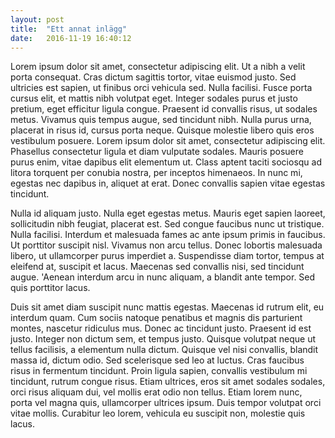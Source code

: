 ```yaml
---
layout: post
title:  "Ett annat inlägg"
date:   2016-11-19 16:40:12
---
```


Lorem ipsum dolor sit amet, consectetur adipiscing elit. Ut a nibh a velit porta consequat. Cras dictum sagittis tortor, vitae euismod justo.
Sed ultricies est sapien, ut finibus orci vehicula sed. Nulla facilisi. Fusce porta cursus elit, et mattis nibh volutpat eget.
Integer sodales purus et justo pretium, eget efficitur ligula congue. Praesent id convallis risus, ut sodales metus. Vivamus quis tempus augue, sed tincidunt nibh.
Nulla purus urna, placerat in risus id, cursus porta neque. Quisque molestie libero quis eros vestibulum posuere. Lorem ipsum dolor sit amet, consectetur adipiscing elit.
Phasellus consectetur ligula et diam vulputate sodales. Mauris posuere purus enim, vitae dapibus elit elementum ut.
Class aptent taciti sociosqu ad litora torquent per conubia nostra, per inceptos himenaeos. In nunc mi, egestas nec dapibus in, aliquet at erat. Donec convallis sapien vitae egestas tincidunt.

Nulla id aliquam justo. Nulla eget egestas metus. Mauris eget sapien laoreet, sollicitudin nibh feugiat, placerat est.
Sed congue faucibus nunc ut tristique. Nulla facilisi. Interdum et malesuada fames ac ante ipsum primis in faucibus. Ut porttitor suscipit nisl. Vivamus non arcu tellus.
Donec lobortis malesuada libero, ut ullamcorper purus imperdiet a. Suspendisse diam tortor, tempus at eleifend at, suscipit et lacus. Maecenas sed convallis nisi, sed tincidunt augue.
'Aenean interdum arcu in nunc aliquam, a blandit ante tempor. Sed quis porttitor lacus.

Duis sit amet diam suscipit nunc mattis egestas. Maecenas id rutrum elit, eu interdum quam. Cum sociis natoque penatibus et magnis dis parturient montes, nascetur ridiculus mus.
Donec ac tincidunt justo. Praesent id est justo. Integer non dictum sem, et tempus justo. Quisque volutpat neque ut tellus facilisis, a elementum nulla dictum.
Quisque vel nisi convallis, blandit massa id, dictum odio. Sed scelerisque sed leo at luctus. Cras faucibus risus in fermentum tincidunt.
Proin ligula sapien, convallis vestibulum mi tincidunt, rutrum congue risus. Etiam ultrices, eros sit amet sodales sodales, orci risus aliquam dui, vel mollis erat odio non tellus.
Etiam lorem nunc, porta vel magna quis, ullamcorper ultrices ipsum. Duis tempor volutpat orci vitae mollis. Curabitur leo lorem, vehicula eu suscipit non, molestie quis lacus.
